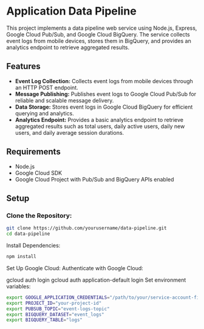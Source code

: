 # Application Data Pipeline
 

This project implements a data pipeline web service using Node.js, Express, Google Cloud Pub/Sub, and Google Cloud BigQuery. The service collects event logs from mobile devices, stores them in BigQuery, and provides an analytics endpoint to retrieve aggregated results.

## Features

- **Event Log Collection:** Collects event logs from mobile devices through an HTTP POST endpoint.
- **Message Publishing:** Publishes event logs to Google Cloud Pub/Sub for reliable and scalable message delivery.
- **Data Storage:** Stores event logs in Google Cloud BigQuery for efficient querying and analytics.
- **Analytics Endpoint:** Provides a basic analytics endpoint to retrieve aggregated results such as total users, daily active users, daily new users, and daily average session durations.

## Requirements

- Node.js
- Google Cloud SDK
- Google Cloud Project with Pub/Sub and BigQuery APIs enabled

## Setup

### Clone the Repository:

```bash
git clone https://github.com/yourusername/data-pipeline.git
cd data-pipeline
```


Install Dependencies:
```bash
npm install
```
Set Up Google Cloud:
Authenticate with Google Cloud:

gcloud auth login
gcloud auth application-default login
Set environment variables:

```bash
export GOOGLE_APPLICATION_CREDENTIALS="/path/to/your/service-account-file.json"
export PROJECT_ID="your-project-id"
export PUBSUB_TOPIC="event-logs-topic"
export BIGQUERY_DATASET="event_logs"
export BIGQUERY_TABLE="logs"
```

